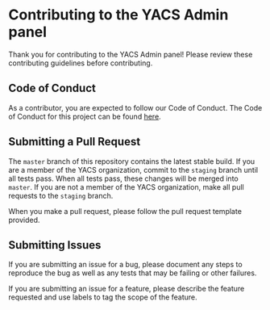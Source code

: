 # Contributing to the YACS Admin panel

Thank you for contributing to the YACS Admin panel! Please review these contributing guidelines before contributing.

## Code of Conduct

As a contributor, you are expected to follow our Code of Conduct. The Code of Conduct for this project can be found [here](https://github.com/YACS-RCOS/yacs-admin/blob/master/CODE_OF_CONDUCT.md).

## Submitting a Pull Request

The `master` branch of this repository contains the latest stable build. If you are a member of the YACS organization, commit to the `staging` branch until all tests pass. When all tests pass, these changes will be merged into `master`. If you are not a member of the YACS organization, make all pull requests to the `staging` branch.

When you make a pull request, please follow the pull request template provided.

## Submitting Issues
If you are submitting an issue for a bug, please document any steps to reproduce the bug as well as any tests that may be failing or other failures.

If you are submitting an issue for a feature, please describe the feature requested and use labels to tag the scope of the feature.
